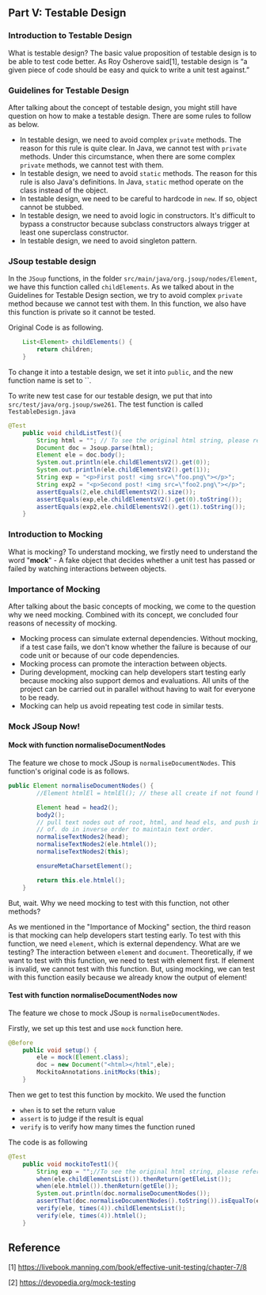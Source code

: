 ## Part V: Testable Design

### Introduction to Testable Design

What is testable design? The basic value proposition of testable design is to be able to test code better. As Roy Osherove said[1], testable design is “a given piece of code should be easy and quick to write a unit test against.”

### Guidelines for Testable Design

After talking about the concept of testable design, you might still have question on how to make a testable design. There are some rules to follow as below. 

- In testable design, we need to avoid complex `private` methods. The reason for this rule is quite clear. In Java, we cannot test with `private` methods. Under this circumstance, when there are some complex `private` methods, we cannot test with them.
- In testable design, we need to avoid `static` methods. The reason for this rule is also Java's definitions. In Java, `static` method operate on the class instead of the object. 
- In testable design, we need to be careful to hardcode in `new`. If so, object cannot be stubbed. 
- In testable design, we need to avoid logic in constructors. It's difficult to bypass a constructor because subclass constructors always trigger at least one superclass constructor.
- In testable design, we need to avoid singleton pattern. 

### JSoup testable design

In the `JSoup` functions, in the folder `src/main/java/org.jsoup/nodes/Element`, we have this function called `childElements`. As we talked about in the Guidelines for Testable Design section, we try to avoid complex `private` method because we cannot test with them. In this function, we also have this function is private so it cannot be tested.

Original Code is as following. 

```java
	List<Element> childElements() {
        return children;
    }
```

To change it into a testable design, we set it into `public`, and the new function name is set to ``. 

To write new test case for our testable design, we put that into `src/test/java/org.jsoup/swe261`. The test function is called `TestableDesign.java`

```java
@Test
    public void childListTest(){
        String html = ""; // To see the original html string, please refer to our code 
        Document doc = Jsoup.parse(html);
        Element ele = doc.body();
        System.out.println(ele.childElementsV2().get(0));
        System.out.println(ele.childElementsV2().get(1));
        String exp = "<p>First post! <img src=\"foo.png\"></p>";
        String exp2 = "<p>Second post! <img src=\"foo2.png\"></p>";
        assertEquals(2,ele.childElementsV2().size());
        assertEquals(exp,ele.childElementsV2().get(0).toString());
        assertEquals(exp2,ele.childElementsV2().get(1).toString());
    }
```

### Introduction to Mocking

What is mocking? To understand mocking, we firstly need to understand the word "**mock**" - A fake object that decides whether a unit test has passed or failed by watching interactions between objects.

### Importance of Mocking

After talking about the basic concepts of mocking, we come to the question why we need mocking. Combined with its concept, we concluded four reasons of necessity of mocking.

- Mocking process can simulate external dependencies. Without mocking, if a test case fails, we don't know whether the failure is because of our code unit or because of our code dependencies. 
- Mocking process can promote the interaction between objects. 
- During development, mocking can help developers start testing early because mocking also support demos and evaluations. All units of the project can be carried out in parallel without having to wait for everyone to be ready.
- Mocking can help us avoid repeating test code in similar tests.

### Mock JSoup Now!

#### Mock with function normaliseDocumentNodes

The feature we chose to mock JSoup is `normaliseDocumentNodes`. This function's original code is as follows.

```java
public Element normaliseDocumentNodes() {
        //Element htmlEl = htmlEl(); // these all create if not found htmlNode

        Element head = head2();
        body2();
        // pull text nodes out of root, html, and head els, and push into body. non-text nodes are already taken care
        // of. do in inverse order to maintain text order.
        normaliseTextNodes2(head);
        normaliseTextNodes2(ele.htmlel());
        normaliseTextNodes2(this);

        ensureMetaCharsetElement();

        return this.ele.htmlel();
    }
```

But, wait. Why we need mocking to test with this function, not other methods? 

As we mentioned in the "Importance of Mocking" section, the third reason is that mocking can help developers start testing early. To test with this function, we need `element`, which is external dependency. What are we testing? The interaction between `element` and `document`. Theoretically, if we want to test with this function, we need to test with element first. If element is invalid, we cannot test with this function. But, using mocking, we can test with this function easily because we already know the output of element!

#### Test with function normaliseDocumentNodes now

The feature we chose to mock JSoup is `normaliseDocumentNodes`. 

Firstly, we set up this test and use `mock` function here.

```java
@Before
    public void setup() {
        ele = mock(Element.class);
        doc = new Document("<html></html",ele);
        MockitoAnnotations.initMocks(this);
    }
```

Then we get to test this function by mockito. We used the function

- `when` is to set the return value
- `assert` is to judge if the result is equal
- `verify` is to verify how many times the function runed

The code is as following

```java
@Test
    public void mockitoTest1(){
        String exp = "";//To see the original html string, please refer to our code 
        when(ele.childElementsList()).thenReturn(getEleList());
        when(ele.htmlel()).thenReturn(getEle());
        System.out.println(doc.normaliseDocumentNodes());
        assertThat(doc.normaliseDocumentNodes().toString()).isEqualTo(exp);
        verify(ele, times(4)).childElementsList();
        verify(ele, times(4)).htmlel();
    }
```

## Reference

[1] https://livebook.manning.com/book/effective-unit-testing/chapter-7/8

[2] https://devopedia.org/mock-testing